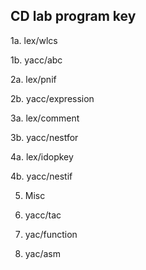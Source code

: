 ## CD lab program key

1a. lex/wlcs

1b. yacc/abc

2a. lex/pnif

2b. yacc/expression

3a. lex/comment

3b. yacc/nestfor

4a. lex/idopkey

4b. yacc/nestif

5. Misc

6. yacc/tac

7. yac/function

8. yac/asm
